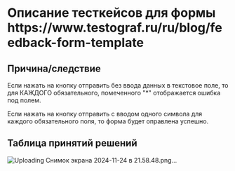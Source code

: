 <h1>Описание тесткейсов для формы https://www.testograf.ru/ru/blog/feedback-form-template</h1>

<h2>Причина/следствие</h2>

Если нажать на кнопку отправить без ввода данных в текстовое поле, то для КАЖДОГО обязательного, помеченного "*" отображается ошибка под полем.    

Если нажать на кнопку отправить с вводом одного символа для каждого обязательного поля, то форма будет оправлена успешно. 

<h2>Таблица принятий решений</h2>

![Uploading Снимок экрана 2024-11-24 в 21.58.48.png…]()



